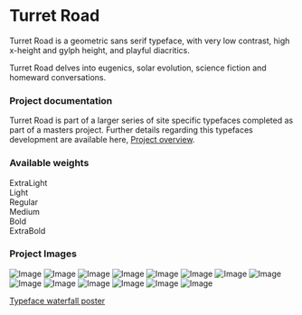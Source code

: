 # Turret Road

Turret Road is a geometric sans serif typeface, with very low contrast, high x-height and gylph height, and playful diacritics.

Turret Road delves into eugenics, solar evolution, science fiction and homeward conversations.

### Project documentation
Turret Road is part of a larger series of site specific typefaces completed as part of a masters project. Further details regarding this typefaces development are available here, [Project overview](documentation/project-overview.md).

### Available weights
ExtraLight  
Light  
Regular  
Medium  
Bold  
ExtraBold 

### Project Images
![Image](documentation/images/tr.jpg)
![Image](documentation/images/tr2.jpg)
![Image](documentation/images/tr3.jpg)
![Image](documentation/images/tr4.jpg)
![Image](documentation/images/tr5.jpg)
![Image](documentation/images/tr6.jpg)
![Image](documentation/images/tr7.jpg)
![Image](documentation/images/tr8.jpg)
![Image](documentation/images/tr9.jpg)
![Image](documentation/images/tr10.jpg)
![Image](documentation/images/tr11.jpg)
![Image](documentation/images/tr12.jpg)
![Image](documentation/images/tr13.jpg)
![Image](documentation/images/tr14.jpg)

[Typeface waterfall poster](documentation/tr-poster.pdf)
